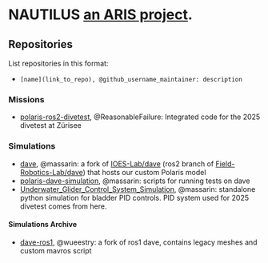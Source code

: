 # NAUTILUS [an ARIS project](https://aris-space.ch/our-projects/nautilus/).

## Repositories
List repositories in this format:
- `[name](link_to_repo), @github_username_maintainer: description`

### Missions
- [polaris-ros2-divetest](https://github.com/Nautilus-UUV/polaris-ros2-divetest), @ReasonableFailure: Integrated code for the 2025 divetest at Zürisee

### Simulations
- [dave](https://github.com/Nautilus-UUV/dave), @massarin: a fork of [IOES-Lab/dave](https://github.com/IOES-Lab/dave) (ros2 branch of [Field-Robotics-Lab/dave](https://github.com/Field-Robotics-Lab/dave)) that hosts our custom Polaris model
- [polaris-dave-simulation](https://github.com/Nautilus-UUV/polaris-dave-simulation), @massarin: scripts for running tests on dave
- [Underwater_Glider_Control_System_Simulation](https://github.com/Nautilus-UUV/Underwater_Glider_Control_System_Simulation), @massarin: standalone python simulation for bladder PID controls. PID system used for 2025 divetest comes from here.

#### Simulations Archive
- [dave-ros1](https://github.com/Nautilus-UUV/dave-ros1), @wueestry: a fork of ros1 dave, contains legacy meshes and custom mavros script